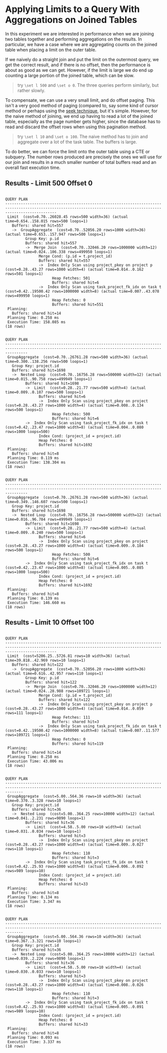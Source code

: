 # Applying Limits to a Query With Aggregations on Joined Tables

In this experiment we are interested in performance when we are joining two
tables together and performing aggregations on the results. In particular, we
have a case where we are aggregating counts on the joined table when placing a
limit on the outer table.

If we naively do a straight join and put the limit on the outermost query, we
get the correct result, and if there is no offset, then the performance is about
as good as we can get. However, if the limit is large we do end up counting a
large portion of the joined table, which can be slow.

>try `\set l 500` and `\set o 0`. The three queries perform similarly, but
rather slowly.

To compensate, we can use a very small limit, and do offset paging. This isn't
a very good method of paging (compared to, say some kind of cursor method or
perhaps using the
[seek technique](https://use-the-index-luke.com/sql/partial-results/fetch-next-page),
but it's simple. However, for the naive method of joining, we end up having to
read a lot of the joined table, especially as the page number gets higher, since
the database has to read and discard the offset rows when using this pagination
method.

>try `\set l 10` and `\set o 100`. The naive method has to join and aggregate
over a lot of the task table. The buffers is large.

To do better, we can force the limit onto the outer table using a CTE or
subquery. The number rows produced are precisely the ones we will use for our
join and results in a much smaller number of total buffers read and an overall
fast execution time.

## Results - Limit 500 Offset 0

```
                                                                            QUERY PLAN                                                                             
-------------------------------------------------------------------------------------------------------------------------------------------------------------------
 Limit  (cost=0.70..26028.45 rows=500 width=36) (actual time=0.654..158.015 rows=500 loops=1)
   Buffers: shared hit=557
   ->  GroupAggregate  (cost=0.70..52056.20 rows=1000 width=36) (actual time=0.653..157.947 rows=500 loops=1)
         Group Key: p.id
         Buffers: shared hit=557
         ->  Merge Join  (cost=0.70..32046.20 rows=1000000 width=12) (actual time=0.024..106.338 rows=499950 loops=1)
               Merge Cond: (p.id = t.project_id)
               Buffers: shared hit=557
               ->  Index Only Scan using project_pkey on project p  (cost=0.28..43.27 rows=1000 width=4) (actual time=0.014..0.162 rows=501 loops=1)
                     Heap Fetches: 501
                     Buffers: shared hit=6
               ->  Index Only Scan using task_project_fk_idx on task t  (cost=0.42..19500.42 rows=1000000 width=8) (actual time=0.007..43.078 rows=499950 loops=1)
                     Heap Fetches: 0
                     Buffers: shared hit=551
 Planning:
   Buffers: shared hit=14
 Planning Time: 0.258 ms
 Execution Time: 158.085 ms
(18 rows)

                                                                      QUERY PLAN                                                                      
------------------------------------------------------------------------------------------------------------------------------------------------------
 GroupAggregate  (cost=0.70..26761.28 rows=500 width=36) (actual time=0.300..138.256 rows=500 loops=1)
   Group Key: project.id
   Buffers: shared hit=1698
   ->  Nested Loop  (cost=0.70..16756.28 rows=500000 width=12) (actual time=0.015..90.758 rows=499949 loops=1)
         Buffers: shared hit=1698
         ->  Limit  (cost=0.28..21.77 rows=500 width=4) (actual time=0.009..0.187 rows=500 loops=1)
               Buffers: shared hit=6
               ->  Index Only Scan using project_pkey on project  (cost=0.28..43.27 rows=1000 width=4) (actual time=0.008..0.134 rows=500 loops=1)
                     Heap Fetches: 500
                     Buffers: shared hit=6
         ->  Index Only Scan using task_project_fk_idx on task t  (cost=0.42..23.47 rows=1000 width=8) (actual time=0.004..0.080 rows=1000 loops=500)
               Index Cond: (project_id = project.id)
               Heap Fetches: 0
               Buffers: shared hit=1692
 Planning:
   Buffers: shared hit=8
 Planning Time: 0.119 ms
 Execution Time: 138.304 ms
(18 rows)

                                                                      QUERY PLAN                                                                      
------------------------------------------------------------------------------------------------------------------------------------------------------
 GroupAggregate  (cost=0.70..26761.28 rows=500 width=36) (actual time=0.349..146.607 rows=500 loops=1)
   Group Key: project.id
   Buffers: shared hit=1698
   ->  Nested Loop  (cost=0.70..16756.28 rows=500000 width=12) (actual time=0.016..96.784 rows=499949 loops=1)
         Buffers: shared hit=1698
         ->  Limit  (cost=0.28..21.77 rows=500 width=4) (actual time=0.009..0.240 rows=500 loops=1)
               Buffers: shared hit=6
               ->  Index Only Scan using project_pkey on project  (cost=0.28..43.27 rows=1000 width=4) (actual time=0.009..0.184 rows=500 loops=1)
                     Heap Fetches: 500
                     Buffers: shared hit=6
         ->  Index Only Scan using task_project_fk_idx on task t  (cost=0.42..23.47 rows=1000 width=8) (actual time=0.005..0.085 rows=1000 loops=500)
               Index Cond: (project_id = project.id)
               Heap Fetches: 0
               Buffers: shared hit=1692
 Planning:
   Buffers: shared hit=8
 Planning Time: 0.139 ms
 Execution Time: 146.660 ms
(18 rows)
```

## Results - Limit 10 Offset 100

```
                                                                            QUERY PLAN                                                                             
-------------------------------------------------------------------------------------------------------------------------------------------------------------------
 Limit  (cost=5206.25..5726.81 rows=10 width=36) (actual time=39.818..42.969 rows=10 loops=1)
   Buffers: shared hit=122
   ->  GroupAggregate  (cost=0.70..52056.20 rows=1000 width=36) (actual time=0.616..42.957 rows=110 loops=1)
         Group Key: p.id
         Buffers: shared hit=122
         ->  Merge Join  (cost=0.70..32046.20 rows=1000000 width=12) (actual time=0.024..28.988 rows=109721 loops=1)
               Merge Cond: (p.id = t.project_id)
               Buffers: shared hit=122
               ->  Index Only Scan using project_pkey on project p  (cost=0.28..43.27 rows=1000 width=4) (actual time=0.014..0.059 rows=111 loops=1)
                     Heap Fetches: 111
                     Buffers: shared hit=3
               ->  Index Only Scan using task_project_fk_idx on task t  (cost=0.42..19500.42 rows=1000000 width=8) (actual time=0.007..11.577 rows=109721 loops=1)
                     Heap Fetches: 0
                     Buffers: shared hit=119
 Planning:
   Buffers: shared hit=14
 Planning Time: 0.258 ms
 Execution Time: 43.006 ms
(18 rows)

                                                                     QUERY PLAN                                                                     
----------------------------------------------------------------------------------------------------------------------------------------------------
 GroupAggregate  (cost=5.00..564.36 rows=10 width=36) (actual time=0.370..3.328 rows=10 loops=1)
   Group Key: project.id
   Buffers: shared hit=36
   ->  Nested Loop  (cost=5.00..364.25 rows=10000 width=12) (actual time=0.041..2.231 rows=9890 loops=1)
         Buffers: shared hit=36
         ->  Limit  (cost=4.58..5.00 rows=10 width=4) (actual time=0.031..0.034 rows=10 loops=1)
               Buffers: shared hit=3
               ->  Index Only Scan using project_pkey on project  (cost=0.28..43.27 rows=1000 width=4) (actual time=0.009..0.027 rows=110 loops=1)
                     Heap Fetches: 110
                     Buffers: shared hit=3
         ->  Index Only Scan using task_project_fk_idx on task t  (cost=0.42..25.93 rows=1000 width=8) (actual time=0.006..0.092 rows=989 loops=10)
               Index Cond: (project_id = project.id)
               Heap Fetches: 0
               Buffers: shared hit=33
 Planning:
   Buffers: shared hit=8
 Planning Time: 0.134 ms
 Execution Time: 3.347 ms
(18 rows)

                                                                     QUERY PLAN                                                                     
----------------------------------------------------------------------------------------------------------------------------------------------------
 GroupAggregate  (cost=5.00..564.36 rows=10 width=36) (actual time=0.367..3.321 rows=10 loops=1)
   Group Key: project.id
   Buffers: shared hit=36
   ->  Nested Loop  (cost=5.00..364.25 rows=10000 width=12) (actual time=0.039..2.224 rows=9890 loops=1)
         Buffers: shared hit=36
         ->  Limit  (cost=4.58..5.00 rows=10 width=4) (actual time=0.030..0.033 rows=10 loops=1)
               Buffers: shared hit=3
               ->  Index Only Scan using project_pkey on project  (cost=0.28..43.27 rows=1000 width=4) (actual time=0.008..0.026 rows=110 loops=1)
                     Heap Fetches: 110
                     Buffers: shared hit=3
         ->  Index Only Scan using task_project_fk_idx on task t  (cost=0.42..25.93 rows=1000 width=8) (actual time=0.005..0.091 rows=989 loops=10)
               Index Cond: (project_id = project.id)
               Heap Fetches: 0
               Buffers: shared hit=33
 Planning:
   Buffers: shared hit=8
 Planning Time: 0.093 ms
 Execution Time: 3.337 ms
(18 rows)
```

